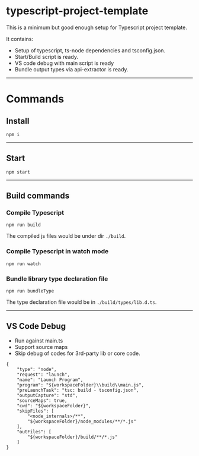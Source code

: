 # typescript-project-template

This is a minimum but good enough setup for Typescript project template.

It contains:
- Setup of typescript, ts-node dependencies and tsconfig.json.
- Start/Build script is ready.
- VS code debug with main script is ready
- Bundle output types via api-extractor is ready.

------

# Commands

## Install

`npm i`

------

## Start

`npm start`

------

## Build commands

### Compile Typescript

`npm run build`

The compiled js files would be under dir `./build`.

### Compile Typescript in watch mode

`npm run watch`

### Bundle library type declaration file

`npm run bundleType`

The type declaration file would be in `./build/types/lib.d.ts`.

------

## VS Code Debug

- Run against main.ts
- Support source maps
- Skip debug of codes for 3rd-party lib or core code.

```
{
    "type": "node",
    "request": "launch",
    "name": "Launch Program",
    "program": "${workspaceFolder}\\build\\main.js",
    "preLaunchTask": "tsc: build - tsconfig.json",
    "outputCapture": "std",
    "sourceMaps": true,
    "cwd": "${workspaceFolder}",
    "skipFiles": [
        "<node_internals>/**",
        "${workspaceFolder}/node_modules/**/*.js"
    ],
    "outFiles": [
        "${workspaceFolder}/build/**/*.js"
    ]
}
```